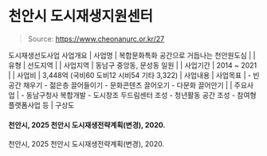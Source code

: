 # 천안시 도시재생지원센터

> Source: https://www.cheonanurc.or.kr/27

도시재생선도사업
사업개요
| 사업명 | 복합문화특화 공간으로 거듭나는 천안원도심 |
| 유형 | 선도지역 |
| 사업지역 | 동남구 중앙동, 문성동 일원 |
| 사업기간 | 2014 ~ 2021 |
| 사업비 | 3,448억 (국비60 도비12 시비54 기타 3,322) |
사업내용
| 사업목표 | - 빈공간 채우기 - 젊은층 끌어들이기 - 문화콘텐츠 끌어오기 - 다문화 끌어안기 |
| 주요사업 | - 동남구청사 복합개발 - 도시창조 두드림센터 조성 - 청년활동 공간 조성 - 참여형 플랫폼사업 등 |
구상도
#### 천안시, 2025 천안시 도시재생전략계획(변경), 2020.
천안시, 2025 천안시 도시재생전략계획(변경), 2020.